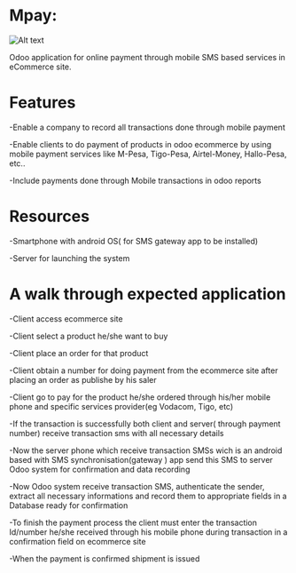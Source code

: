 # Mpay:

![Alt text](https://github.com/yezyilomo/Mpay/blob/master/mpay_logo.png?raw=true "Optional Title")


 Odoo application for online payment through mobile SMS based services in eCommerce site.

# Features

  -Enable a company to record all transactions done through mobile payment

  -Enable clients to do payment of products in odoo ecommerce by using mobile payment services like M-Pesa, Tigo-Pesa, Airtel-Money, Hallo-Pesa, etc..

  -Include payments done through Mobile transactions in odoo reports


# Resources
  -Smartphone with android OS( for SMS gateway app to be installed)

  -Server for launching the system

# A walk through expected application

  -Client access ecommerce site

  -Client select a product he/she want to buy

  -Client place an order for that product

  -Client obtain a number for doing payment from the ecommerce site after placing an order as publishe by his saler

  -Client go to pay for the product he/she ordered through his/her mobile phone and specific services provider(eg Vodacom, Tigo, etc)

  -If the transaction is successfully both client and server( through payment number) receive transaction sms with all necessary details

  -Now the server phone which receive transaction SMSs wich is an android based with SMS synchronisation(gateway ) app send this SMS to server Odoo system for confirmation and data recording

  -Now Odoo system receive transaction SMS, authenticate the sender, extract all necessary informations and record them to appropriate fields in a Database ready for confirmation

  -To finish the payment process the client must enter the transaction Id/number he/she received through his mobile phone during transaction in a confirmation field on ecommerce site

  -When the payment is confirmed shipment is issued
